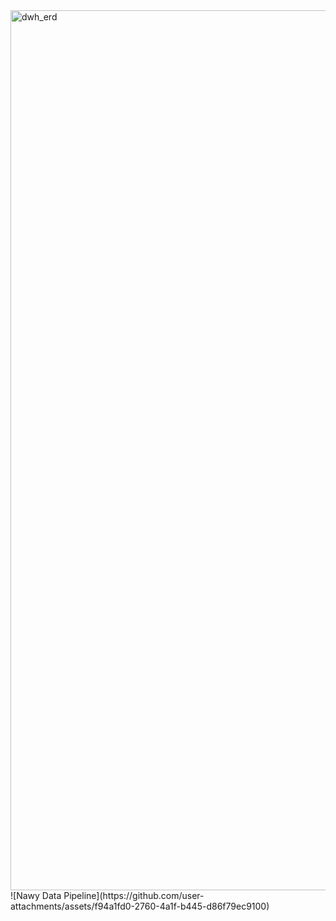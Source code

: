 <img width="2495" height="1408" alt="dwh_erd" src="https://github.com/user-attachments/assets/a5f57239-b8be-404c-a660-d514423dfa00" />
![Nawy Data Pipeline](https://github.com/user-attachments/assets/f94a1fd0-2760-4a1f-b445-d86f79ec9100)
